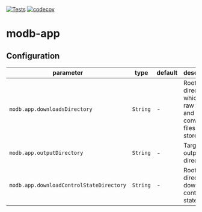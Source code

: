 [![Tests](https://github.com/manami-project/modb-app/actions/workflows/tests.yml/badge.svg)](https://github.com/manami-project/modb-app/actions/workflows/tests.yml) [![codecov](https://codecov.io/gh/manami-project/modb-app/graph/badge.svg?token=66LR8JA8KE)](https://codecov.io/gh/manami-project/modb-app)
# modb-app

## Configuration

| parameter                                | type     | default | description                                                           |
|------------------------------------------|----------|---------|-----------------------------------------------------------------------|
| `modb.app.downloadsDirectory`            | `String` | -       | Root directory in which the raw files and converted files are stored. |
| `modb.app.outputDirectory`               | `String` | -       | Target output directory.                                              |
| `modb.app.downloadControlStateDirectory` | `String` | -       | Root directory of download control state files.                       |